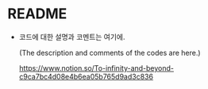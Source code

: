 # README

- 코드에 대한 설명과 코멘트는 여기에.

  (The description and comments of the codes are here.)

  https://www.notion.so/To-infinity-and-beyond-c9ca7bc4d08e4b6ea05b765d9ad3c836

